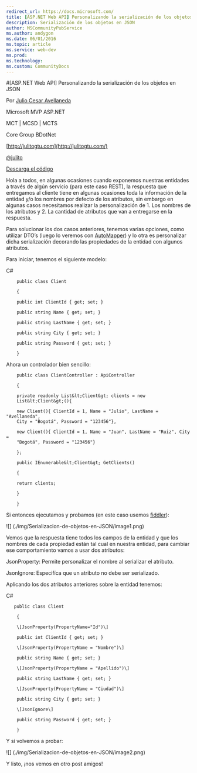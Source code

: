 ```yaml
---
redirect_url: https://docs.microsoft.com/
title: [ASP.NET Web API] Personalizando la serialización de los objetos en JSON
description: Serialización de los objetos en JSON
author: MSCommunityPubService
ms.author: andygon
ms.date: 06/01/2016
ms.topic: article
ms.service: web-dev
ms.prod: 
ms.technology:
ms.custom: CommunityDocs
---
```


#[ASP.NET Web API] Personalizando la serialización de los objetos en JSON


Por [Julio Cesar
Avellaneda](http://mvp.microsoft.com/en-us/MVP/Julio%20Cesar%20Avellaneda-4038198)

Microsoft MVP ASP.NET

MCT | MCSD | MCTS

Core Group BDotNet

[http://julitogtu.com](http://julitogtu.com/)

[@julito](https://twitter.com/julitogtu)

[Descarga el código](https://github.com/julitogtu/WebApi/tree/examples)

Hola a todos, en algunas ocasiones cuando exponemos nuestras entidades a
través de algún servicio (para este caso REST), la respuesta que
entregamos al cliente tiene en algunas ocasiones toda la información de
la entidad y/o los nombres por defecto de los atributos, sin embargo en
algunas casos necesitamos realizar la personalización de 1. Los nombres
de los atributos y 2. La cantidad de atributos que van a entregarse en
la respuesta.

Para solucionar los dos casos anteriores, tenemos varias opciones, como
utilizar DTO’s (luego lo veremos con
[AutoMapper](http://automapper.org/)) y lo otra es personalizar dicha
serialización decorando las propiedades de la entidad con algunos
atributos.

Para iniciar, tenemos el siguiente modelo:

C\#


```
    public class Client

    {

    public int ClientId { get; set; }

    public string Name { get; set; }

    public string LastName { get; set; }

    public string City { get; set; }

    public string Password { get; set; }

    }
```

Ahora un controlador bien sencillo:


```
    public class ClientController : ApiController

    {

    private readonly List&lt;Client&gt; clients = new
    List&lt;Client&gt;(){

    new Client(){ ClientId = 1, Name = "Julio", LastName = "Avellaneda",
    City = "Bogotá", Password = "123456"},

    new Client(){ ClientId = 1, Name = "Juan", LastName = "Ruiz", City =
    "Bogotá", Password = "123456"}

    };

    public IEnumerable&lt;Client&gt; GetClients()

    {

    return clients;

    }

    }
```

Si entonces ejecutamos y probamos (en este caso usemos
[fiddler](http://fiddler2.com/)):

![] (./img/Serializacion-de-objetos-en-JSON/image1.png)


Vemos que la respuesta tiene todos los campos de la entidad y que los
nombres de cada propiedad están tal cual en nuestra entidad, para
cambiar ese comportamiento vamos a usar dos atributos:

JsonProperty: Permite personalizar el nombre al serializar el atributo.

JsonIgnore: Especifíca que un atributo no debe ser serializado.

Aplicando los dos atributos anteriores sobre la entidad tenemos:

C\#


```
   public class Client

    {

    \[JsonProperty(PropertyName="Id")\]

    public int ClientId { get; set; }

    \[JsonProperty(PropertyName = "Nombre")\]

    public string Name { get; set; }

    \[JsonProperty(PropertyName = "Apellido")\]

    public string LastName { get; set; }

    \[JsonProperty(PropertyName = "Ciudad")\]

    public string City { get; set; }

    \[JsonIgnore\]

    public string Password { get; set; }

    }
```

Y si volvemos a probar:

![] (./img/Serializacion-de-objetos-en-JSON/image2.png)


Y listo, ¡nos vemos en otro post amigos!




